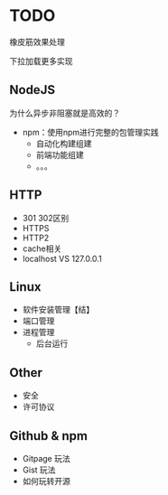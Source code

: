 # TODO

橡皮筋效果处理

下拉加载更多实现

## NodeJS

为什么异步非阻塞就是高效的？

+ npm：使用npm进行完整的包管理实践
  + 自动化构建组建
  + 前端功能组建
  + 。。。

## HTTP

+ 301 302区别
+ HTTPS
+ HTTP2
+ cache相关
+ localhost VS 127.0.0.1

## Linux

+ 软件安装管理【结】
+ 端口管理
+ 进程管理
  + 后台运行

## Other

+ 安全
+ 许可协议

## Github & npm

+ Gitpage 玩法
+ Gist 玩法
+ 如何玩转开源
